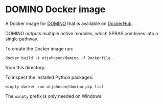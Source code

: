 # DOMINO Docker image

A Docker image for [DOMINO](https://github.com/Shamir-Lab/DOMINO) that is available on [DockerHub](https://hub.docker.com/repository/docker/otjohnson/domino).

DOMINO outputs multiple active modules, which SPRAS combines into a single pathway.

To create the Docker image run:
```
docker build -t otjohnson/domino -f Dockerfile .
```
from this directory.

To inspect the installed Python packages:
```
winpty docker run otjohnson/domino pip list
```
The `winpty` prefix is only needed on Windows.
